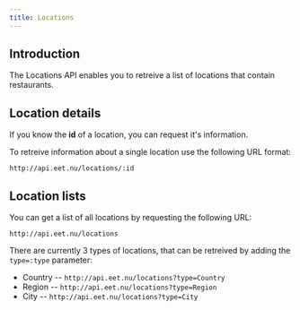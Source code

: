 ```yaml
---
title: Locations
---
```


## Introduction

The Locations API enables you to retreive a list of locations that contain restaurants.

## Location details

If you know the **id** of a location, you can request it's information.

To retreive information about a single location use the following URL format:

    http://api.eet.nu/locations/:id

## Location lists

You can get a list of all locations by requesting the following URL:

    http://api.eet.nu/locations

There are currently 3 types of locations, that can be retreived by adding the `type=:type` parameter:

 * Country -- `http://api.eet.nu/locations?type=Country`
 * Region -- `http://api.eet.nu/locations?type=Region`
 * City -- `http://api.eet.nu/locations?type=City`